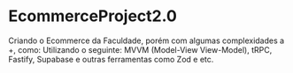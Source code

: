 # EcommerceProject2.0
Criando o Ecommerce da Faculdade, porém com algumas complexidades a +, como: Utilizando o seguinte: MVVM (Model-View View-Model), tRPC, Fastify, Supabase e outras ferramentas como Zod e etc.
